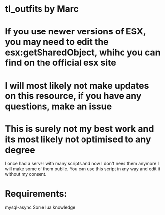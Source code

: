 # tl_outfits by Marc

# If you use newer versions of ESX, you may need to edit the esx:getSharedObject, whihc you can find on the official esx site

# I will most likely not make updates on this resource, if you have any questions, make an issue

# This is surely not my best work and its most likely not optimised to any degree

I once had a server with many scripts and now I don't need them anymore I will make some of them public.
You can use this script in any way and edit it without my consent.


# Requirements:
mysql-async
Some lua knowledge